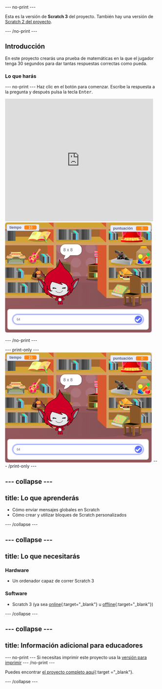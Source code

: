 --- no-print ---

Esta es la versión de **Scratch 3** del proyecto. También hay una versión de [Scratch 2 del proyecto](https://projects.raspberrypi.org/es-ES/projects/brain-game-scratch2).

--- /no-print ---

## Introducción

En este proyecto crearás una prueba de matemáticas en la que el jugador tenga 30 segundos para dar tantas respuestas correctas como pueda.

### Lo que harás

--- no-print --- Haz clic en el botón para comenzar. Escribe la respuesta a la pregunta y después pulsa la tecla <kbd>Enter</kbd>.

<div class="scratch-preview">
  <iframe allowtransparency="true" width="485" height="402" src="https://scratch.mit.edu/projects/embed/350715825/?autostart=false" frameborder="0" scrolling="no"></iframe>
  <img src="images/brain-final.png">
</div>

--- /no-print ---

--- print-only --- ![Brain Game](images/brain-final.png) --- /print-only ---

--- collapse ---
---
title: Lo que aprenderás
---

+ Cómo enviar mensajes globales en Scratch
+ Cómo crear y utilizar bloques de Scratch personalizados

--- /collapse ---

--- collapse ---
---
title: Lo que necesitarás
---

### Hardware

+ Un ordenador capaz de correr Scratch 3

### Software

+ Scratch 3 (ya sea [online](http://rpf.io/scratchon){:target="_blank"} u [offline](http://rpf.io/scratchoff){:target="_blank"})

--- /collapse ---

--- collapse ---
---
title: Información adicional para educadores
---

--- no-print --- Si necesitas imprimir este proyecto usa la [versión para imprimir](https://projects.raspberrypi.org/es-ES/projects/brain-game/print) --- /no-print ---

Puedes encontrar [el proyecto completo aquí](http://rpf.io/p/es-ES/brain-game-get){:target ="_blank"}.

--- /collapse ---